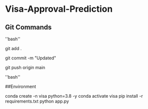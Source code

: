 # Visa-Approval-Prediction

## Git Commands

''bash''

git add .

git commit -m "Updated"

git push origin main

''bash''

##Environment 

conda create -n visa python=3.8 -y
conda activate visa
pip install -r requirements.txt
python app.py